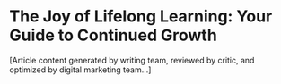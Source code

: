 # The Joy of Lifelong Learning: Your Guide to Continued Growth

[Article content generated by writing team, reviewed by critic, and optimized by digital marketing team...]